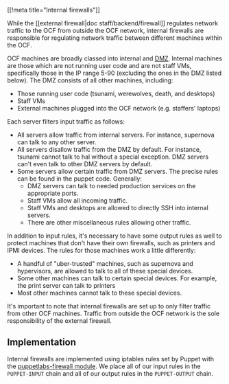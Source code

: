 [[!meta title="Internal firewalls"]]

While the [[external firewall|doc staff/backend/firewall]] regulates network
traffic to the OCF from outside the OCF network, internal firewalls are
responsible for regulating network traffic between different machines within the
OCF.

OCF machines are broadly classed into internal and [DMZ][dmz]. Internal machines
are those which are not running user code and are not staff VMs, specifically
those in the IP range 5-90 (excluding the ones in the DMZ listed below). The DMZ
consists of all other machines, including:

 * Those running user code (tsunami, werewolves, death, and desktops)
 * Staff VMs
 * External machines plugged into the OCF network (e.g. staffers' laptops)

Each server filters input traffic as follows:

 * All servers allow traffic from internal servers. For instance, supernova can
   talk to any other server.
 * All servers disallow traffic from the DMZ by default. For instance, tsunami
   cannot talk to hal without a special exception. DMZ servers can't even talk
   to other DMZ servers by default.
 * Some servers allow certain traffic from DMZ servers. The precise rules can be
   found in the puppet code. Generally:
    * DMZ servers can talk to needed production services on the appropriate ports.
    * Staff VMs allow all incoming traffic.
    * Staff VMs and desktops are allowed to directly SSH into internal servers.
    * There are other miscellaneous rules allowing other traffic.

In addition to input rules, it's necessary to have some output rules as well to
protect machines that don't have their own firewalls, such as printers and IPMI
devices. The rules for those machines work a little differently:

 * A handful of "uber-trusted" machines, such as supernova and hypervisors, are
   allowed to talk to all of these special devices.
 * Some other machines can talk to certain special devices. For example, the
   print server can talk to printers
 * Most other machines cannot talk to these special devices.

It's important to note that internal firewalls are set up to only filter traffic
from other OCF machines. Traffic from outside the OCF network is the sole
responsibility of the external firewall.

[dmz]: https://en.wikipedia.org/wiki/DMZ_(computing)

## Implementation

Internal firewalls are implemented using iptables rules set by Puppet with the
[puppetlabs-firewall module][puppetlabs-firewall]. We place all of our input
rules in the `PUPPET-INPUT` chain and all of our output rules in the
`PUPPET-OUTPUT` chain.

[puppetlabs-firewall]: https://forge.puppet.com/puppetlabs/firewall
